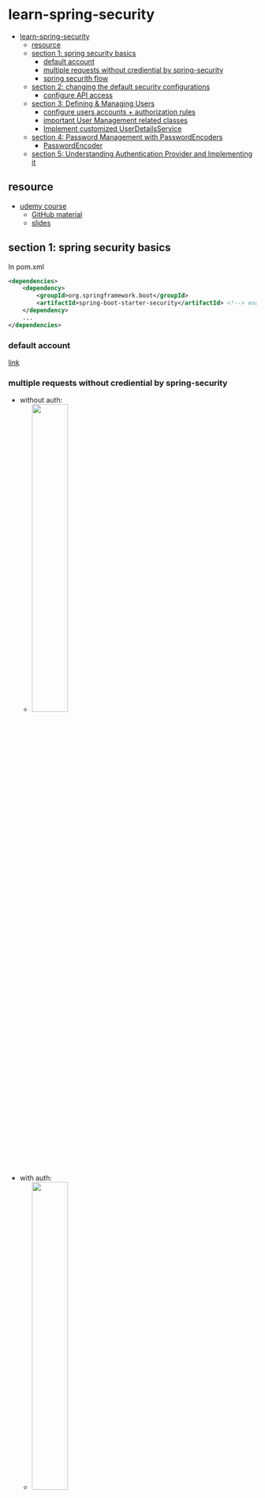 # learn-spring-security
<!-- TOC -->

- [learn-spring-security](#learn-spring-security)
    - [resource](#resource)
    - [section 1: spring security basics](#section-1-spring-security-basics)
        - [default account](#default-account)
        - [multiple requests without crediential by spring-security](#multiple-requests-without-crediential-by-spring-security)
        - [spring securith flow](#spring-securith-flow)
    - [section 2: changing the default security configurations](#section-2-changing-the-default-security-configurations)
        - [configure API access](#configure-api-access)
    - [section 3: Defining & Managing Users](#section-3-defining--managing-users)
        - [configure users accounts + authorization rules](#configure-users-accounts--authorization-rules)
        - [important User Management related classes](#important-user-management-related-classes)
        - [Implement customized UserDetailsService](#implement-customized-userdetailsservice)
    - [section 4: Password Management with PasswordEncoders](#section-4-password-management-with-passwordencoders)
        - [PasswordEncoder](#passwordencoder)
    - [section 5: Understanding Authentication Provider and Implementing it](#section-5-understanding-authentication-provider-and-implementing-it)

<!-- /TOC -->
## resource
- [udemy course](https://www.udemy.com/course/spring-security-zero-to-master/)
    - [GitHub material](https://github.com/eazybytes/spring-security)
    - [slides](./docs/Spring+Security+Zero+to+Master+along+with+JWT,OAUTH2.pdf)

## section 1: spring security basics
In pom.xml
```xml
<dependencies>
    <dependency>
        <groupId>org.springframework.boot</groupId>
        <artifactId>spring-boot-starter-security</artifactId> <!--> enables soring security, i.e.: prompt /login if accessing unauthorized page <-->
    </dependency>
    ...
</dependencies>
```

### default account
[link](./spring-security-code/section1/springsecuritybasic/src/main/resources/application.properties)

### multiple requests without crediential by spring-security
- without auth:  
    - <img src="./imgs/1.png" width="40%"/>  
- with auth:  
    - <img src="./imgs/2.png" width="40%"/>
- multiple times enabled by value stored in cookie
    - <img src="./imgs/3.png" width="40%"/>


### spring securith flow
- <img src="./imgs/4.png" width="90%"/>
1. AuthenticationFilter: 
    - A filter that intercepts and performs authentication of a particular request by delegating it to the authentication manager If authentication is successful, the authentication details is set into SecurityContext
2. Authentication: 
    - Using the supplied values from the user like username and password, the authentication object will be formed which will be given as an input to the AuthenticationManager interface
3. AuthenticationManager: 
    - Once received request from filter it delegates the validating of the user details to the authentication provider
4. AuthenticationProvider **<u>(business logic)</u>**: 
    - It has all the logic of validating user details using UserDetailsService and PasswordEncoder
5. UserDetailsService: 
    - UserDetailsService retrieves UserDetails and implements the User interface using the supplied username
6. PasswordEncoder: 
    - Service interface for encoding passwords
7. SecurityContext: 
    - Interface defining the minimum security information associated with the current thread of execution It holds the authentication data post successful authentication **<u>(stores the details of the currently authenticated user inside Spring Security framework)</u>**

## section 2: changing the default security configurations
- Services with out any security
    - /contact
        - This service should accept the details from the Contact Us page in the UI and save to the DB.
    - /notices
        - This service should send the notice details from the DB to the ‘NOTICES’ page in the UI
- Services with security
    - /myAccount
        - This service should send the account details of the logged in user from the DB to the UI
    - /myBalance
        - This service should send the balance and transaction details of the logged in user from the DB to the UI
    - /myLoans
        - This service should send the loan details of the logged in user from the DB to the UI
    - /myCards
        - This service should send the card details of the logged in user from the DB to the UI
### configure API access
- default behavior:
    - authenticate all methods for all users
- configure above security permission: [ProjectSecurityConfig.java](./spring-security-code\section2\springsecsection2\src\main\java\com\eazybytes\config\ProjectSecurityConfig.java)
    ```java
    /**
     * Custom configurations as per our requirement
     */
    http
        .authorizeRequests()
            .antMatchers("/myAccount").authenticated()
            .antMatchers("/myBalance").authenticated()
            .antMatchers("/myLoans").authenticated()
            .antMatchers("/myCards").authenticated()
            .antMatchers("/notices").permitAll()
            .antMatchers("/contact").permitAll()
            .and()
        .formLogin().and()
        .httpBasic();
    ```

## section 3: Defining & Managing Users
### configure users accounts + authorization rules
- 所有信息都存在内存里

- `inMemoryAuthentication()`
    - ```java
      @Configuration
      public class ProjectSecurityConfig extends WebSecurityConfigurerAdapter {
          @Override
          protected void configure(AuthenticationManagerBuilder auth) throws Exception {
              auth.inMemoryAuthentication()
                      .withUser("admin").password("12345").authorities("admin").and()
                      .withUser("user").password("12345").authorities("read").and()
                      .passwordEncoder(NoOpPasswordEncoder.getInstance());
          }
      }
      ```
    
- `InMemoryUserDetailsManager`
    - ```java
      @Configuration
      public class ProjectSecurityConfig extends WebSecurityConfigurerAdapter {
          @Override
          protected void configure(AuthenticationManagerBuilder auth) throws Exception {
              InMemoryUserDetailsManager userDetailsService = new InMemoryUserDetailsManager();
              UserDetails user  = User.withUsername("admin").password("12345").authorities("admin").build();
              UserDetails user1 = User.withUsername("user" ).password("12345").authorities("read" ).build();
              userDetailsService.createUser(user);
              userDetailsService.createUser(user1);
              auth.userDetailsService(userDetailsService);
          }
          // As we do not have a PasswordEncoder as above has, we need to configure it here for       InMemoryUserDetailsManager
          @Bean
          public PasswordEncoder passwordEncoder() {
              return NoOpPasswordEncoder.getInstance();
          }
      }
      ```

### important User Management related classes
- <img src="./imgs/5.png" width="70%"/>
    
    > Note: UserDetailService should not has the arrow to UserDetails
- `interface UserDetails`
    - provides core user information inside Spring Security framework
    - `class User implements UserDetails`
        - simple representation of `UserDetails` provided by spring security
- `interface UserDetailsService`
    - only search
    - `interface UserDetailsManager extends UserDetailsService`
        - create/delete/update/select enabled
- `UserDetailsManager`'s implementation
    - `InMemoryUserDetailsManager`: stores `User` by a HashMap in the memory 
    - `JdbcUserDetailsManager`: stores in DB

### Implement customized UserDetailsService
- Service: extend UserDetailsService
    - ```java
      @Service
      public class EazyBankUserDetails implements UserDetailsService {
          @Autowired
          private CustomerRepository customerRepository;

          @Override
          public UserDetails loadUserByUsername(String username) throws UsernameNotFoundException {
              List<Customer> customer = customerRepository.findByEmail(username);
              if (customer.size() == 0) {
                  throw new UsernameNotFoundException("User details not found for the user : " + username);
              }
              return new SecurityCustomer(customer.get(0));
          }
      }
      ```
    - need to set the userDetailService to AuthenticationManagerBuilder
- Repository:
    - ```java
      @Repository
      public interface CustomerRepository extends CrudRepository<Customer, Long> {
          List<Customer> findByEmail(String email);
      }
      ```
- Dao: implements UserDetails
    - ```java
      public class SecurityCustomer implements UserDetails {
          private static final long serialVersionUID = -6690946490872875352L;
  
          private final Customer customer;
  
          public SecurityCustomer(Customer customer) {
              this.customer = customer;
          }
  
          ...
      }
      ```

## section 4: Password Management with PasswordEncoders
### PasswordEncoder
```java
public interface PasswordEncoder {

	/**
	 * Encode the raw password. such as SHA-1
	 */
	String encode(CharSequence rawPassword);

	/**
	 * Verify the encoded password obtained from storage matches the submitted raw
	 * password after it too is encoded. Returns true if the passwords match, false if
	 * they do not. The stored password itself is never decoded.
	 */
	boolean matches(CharSequence rawPassword, String encodedPassword);

	/**
	 * Returns true if the encoded password should be encoded again for better security,
	 * else false. The default implementation always returns false.
	 */
	default boolean upgradeEncoding(String encodedPassword) {
		return false;
	}
}
```
- Different Implementations of PasswordEncoders
    - NoOpPasswordEncoder (not practical)
        - no encode operation, just using raw input password string
    - StandardPasswordEncoder (not practical)
        - encode with SHA256 + 8 bytes salt
    - PbkdfPasswordEncoder
        - better security level compared to above, but can be slow depending on the inputs
    - BCryptPasswordEncoder
        - users can choose diferent versions of encoding has function for different security level as well as security strength from 4-31
    - SCryptPasswordEncoder
        - users can specify the CPU, memory, GPU difficulty for the attacker

## section 5: Understanding Authentication Provider and Implementing it
### AuthenticationProvider interface and its implementation
```java
public interface AuthenticationProvider {
	/**
	 * receives an Authentication object as a parameter and returns an Authentication object as well. We implement the authenticate() method to define the authentication logic
	 */
	Authentication authenticate(Authentication authentication)
			throws AuthenticationException;

	/**
	 * You’ll implement this method to return true if the current AuthenticationProvider supports the type provided as the Authentication object
	 */
	boolean supports(Class<?> authentication);
}
```

```java
public abstract class AbstractUserDetailsAuthenticationProvider implements
		AuthenticationProvider, InitializingBean, MessageSourceAware {

    ...

    public Authentication authenticate(Authentication authentication)
			throws AuthenticationException {
        1. get username = authentication.getName();
        2. try to get UserDetails from cache
        3. if get from cache fail, retrieveUser(username, authentication); // by child class implementation
        4. pre, additional, post authentication check
        5. update cache if not using cache
        6. return createSuccessAuthentication(principalToReturn [UserDetails or UserDetails.toString()], authentication, user);
    }

    ...

    protected Authentication createSuccessAuthentication(Object principal,
			Authentication authentication, UserDetails user) {
		// Ensure we return the original credentials the user supplied,
		// so subsequent attempts are successful even with encoded passwords.
		// Also ensure we return the original getDetails(), so that future
		// authentication events after cache expiry contain the details
		UsernamePasswordAuthenticationToken result = new UsernamePasswordAuthenticationToken(
				principal, authentication.getCredentials(),
				authoritiesMapper.mapAuthorities(user.getAuthorities()));
		result.setDetails(authentication.getDetails());

		return result;
	}

    ...
}
```

```java
public class DaoAuthenticationProvider extends AbstractUserDetailsAuthenticationProvider {

    ...

    // encode password in the storage
    @Override
	protected Authentication createSuccessAuthentication(Object principal,
			Authentication authentication, UserDetails user) {
		boolean upgradeEncoding = this.userDetailsPasswordService != null
				&& this.passwordEncoder.upgradeEncoding(user.getPassword());
		if (upgradeEncoding) {
			String presentedPassword = authentication.getCredentials().toString();
			String newPassword = this.passwordEncoder.encode(presentedPassword);
			user = this.userDetailsPasswordService.updatePassword(user, newPassword); // InMemoryUserDetailsManager.updatePassword
		}
		return super.createSuccessAuthentication(principal, authentication, user);
	}

    ...
}
```

### customized AuthenticationProvider
```java
@Component
public class EazyBankUsernamePwdAuthenticationProvider implements AuthenticationProvider {

	@Autowired
	private CustomerRepository customerRepository;
	
	@Autowired
	private PasswordEncoder passwordEncoder;

	@Override
	public Authentication authenticate(Authentication authentication) {
		String username = authentication.getName();
		String pwd = authentication.getCredentials().toString();
		List<Customer> customer = customerRepository.findByEmail(username);
		if (customer.size() > 0) {
			if (passwordEncoder.matches(pwd, customer.get(0).getPwd())) {
				List<GrantedAuthority> authorities = new ArrayList<>();
				authorities.add(new SimpleGrantedAuthority(customer.get(0).getRole()));
				return new UsernamePasswordAuthenticationToken(username, pwd, authorities);
			} else {
				throw new BadCredentialsException("Invalid password!");
			}
		}else {
			throw new BadCredentialsException("No user registered with this details!");
		}
	}

	@Override
	public boolean supports(Class<?> authenticationType) {
		return authenticationType.equals(UsernamePasswordAuthenticationToken.class);
	}
}
```

### AuthenticationManager interface and its implementation
```java
public interface AuthenticationManager {
	Authentication authenticate(Authentication authentication)
			throws AuthenticationException;
}
```

The difference is the `supports(...)` method. It can be used for multiple auth functionality. `AuthenticationProvider` performs the real authentication logic. `AuthenticationManager` delegates authentication object to the Provider.

```java
public class ProviderManager implements AuthenticationManager, MessageSourceAware, InitializingBean {

    ...

    public Authentication authenticate(Authentication authentication)
			throws AuthenticationException {
		Class<? extends Authentication> toTest = authentication.getClass();
		AuthenticationException lastException = null;
		AuthenticationException parentException = null;
		Authentication result = null;
		Authentication parentResult = null;
		boolean debug = logger.isDebugEnabled();

		for (AuthenticationProvider provider : getProviders()) {
			if (!provider.supports(toTest)) {
				continue;
			}

			if (debug) {
				logger.debug("Authentication attempt using "
						+ provider.getClass().getName());
			}

			try {
				result = provider.authenticate(authentication);

				if (result != null) {
					copyDetails(authentication, result);
					break;
				}
			}

        ...
    
    }

    ...

}
```

The `ProviderManager` implements `ProviderManager`. In the `authenticate()` method, it selects the provider that can support the authentication object and delegate the authenticate operation to the `AuthenticationProvider`.

### Principal & Authentication interface

```java
// represent an entity (abstraction of a principal), such as an individual, a corporation, a login id
public interface Principal {
    public boolean equals(Object another);
    public String toString();
    public int hashCode();
    public String getName();

    public default boolean implies(Subject subject) {
        if (subject == null)
            return false;
        return subject.getPrincipals().contains(this);
    }
}

// Represents the token for an authentication request or for an authenticated principal once the request has been processed by the {@link AuthenticationManager#authenticate(Authentication)} method.
public interface Authentication extends Principal, Serializable {
	/**
	 * Set by an <code>AuthenticationManager</code> to indicate the authorities that the
	 * principal has been granted.
	 *
	 * @return the authorities granted to the principal, or an empty collection if the
	 * token has not been authenticated. Never null.
	 */
	Collection<? extends GrantedAuthority> getAuthorities();

	/**
	 * The credentials that prove the principal is correct. This is usually a password,
	 * but could be anything relevant to the <code>AuthenticationManager</code>.
	 */
	Object getCredentials();

	/**
	 * @return additional details about the authentication request, or <code>null</code>
	 * if not used
	 */
	Object getDetails();

	/**
	 * @return the <code>Principal</code> being authenticated or the authenticated
	 * principal after authentication.
	 */
	Object getPrincipal();

	/**
	 * @return true if the token has been authenticated and the
	 * <code>AbstractSecurityInterceptor</code> does not need to present the token to the
	 * <code>AuthenticationManager</code> again for re-authentication.
	 */
	boolean isAuthenticated();
	void setAuthenticated(boolean isAuthenticated) throws IllegalArgumentException;
}
```

## section 06: CORS & CSRF
### CROSS ORIGIN RESOURCE SHARING (CORS)

- A protocol that enables scripts running on a browser client to interact with resources from a different origin.

- "other origins": the URL accessed is different to the location that the JavaScript is running, such as:
    - a different scheme (HTTP or HTTPS)
    - a different domain
    - a different port
- <img src="./imgs/6.png" width="90%"/>

#### How to enable CORS?
- configure the server to support it.
- Include some headers for web browser to do a preflight to verify the server supports CORS with response headers:
    - |||
      |---|---|
      |Access Control Allow Origin|Defines which origins may have access to the resource. A ‘*' represents any origin
      |Access Control Allow Methods|Indicates the allowed HTTP methods for cross-origin requests
      |Access Control Allow Headers|Indicates the allowed request headers for cross-origin requests
      |Access Control Allow Credentials |Indicates whether or not the response to the request can be exposed when the credentials flag is true
      |Access Control Max Age|Defines the expiration time of the result of the cached preflight request
- <img src="./imgs/7.png" width="90%"/>
- ```java
  @Configuration
  public class ProjectSecurityConfig extends WebSecurityConfigurerAdapter {
      @Override
      protected void configure(HttpSecurity http) throws Exception {
          // configure CORS on the server side
          http.cors().configurationSource(new CorsConfigurationSource() {
              @Override
              public CorsConfiguration getCorsConfiguration(HttpServletRequest request) {
                  CorsConfiguration config = new CorsConfiguration();
                  config.setAllowedOrigins(Collections.singletonList("http://localhost:4200"));
                  config.setAllowedMethods(Collections.singletonList("*"));
                  config.setAllowCredentials(true);
                  config.setAllowedHeaders(Collections.singletonList("*"));
                  config.setMaxAge(3600L);
                  return config;
              }
          })...;
      }
  ```


### CROSS SITE REQUEST FORGERY (CSRF)
- An attack aims to perform an operation in a web application on behalf of a user without their explicit consent. In general, it doesn't directly steal the user's identity, but it exploits the user to carry out an action without their will.

- <img src="./imgs/8.png" width="70%"/>
    
    - The attacker cheat the user on the fake website that a submission is safe while it actually use user's crediential to send a change password post request to the actual website. 
#### How to defend CSRF?
- use CSRF tokens sent by the user
- ```java
  @Configuration
  public class ProjectSecurityConfig extends WebSecurityConfigurerAdapter {
      @Override
      protected void configure(HttpSecurity http) throws Exception {
          // configure CORS privacy on the server side
          http.cors().configurationSource(new CorsConfigurationSource() {
              @Override
              public CorsConfiguration getCorsConfiguration(HttpServletRequest request) {
                  CorsConfiguration config = new CorsConfiguration();
                  config.setAllowedOrigins(Collections.singletonList("http://localhost:4200"));
                  config.setAllowedMethods(Collections.singletonList("*"));
                  config.setAllowCredentials(true);
                  config.setAllowedHeaders(Collections.singletonList("*"));
                  config.setMaxAge(3600L);
                  return config;
              }
          }).and()
          // enable CSRF token on the server side to save the token in the user cookie
          .csrf().ignoringAntMatchers("/contact").csrfTokenRepository(CookieCsrfTokenRepository.withHttpOnlyFalse()).and().;
          // ignore CSRF token for "/contact"
          // CookieCsrfTokenRepository.withHttpOnlyFalse() is for angular only

          // static final String DEFAULT_CSRF_COOKIE_NAME = "XSRF-TOKEN";
          // static final String DEFAULT_CSRF_HEADER_NAME = "X-XSRF-TOKEN";
      }
  ```

## section 07: Understanding & Implementing Authroization
|comparison|Authentication|Authroization|
|---|---|---|
|What is checked?|the identity of users are checked for providing the access to the system.|user’s authorities are checked for accessing the resources.
|When happened?|done before authorization|always happens after authentication.
|What information are needed?|user’s login details|user’s privilege or roles
|failure|401 response|403 response

### authentication & authorization internal flow in spring
- <img src="./imgs/9.png" width="90%"/>

    1. When the Client makes a request with the credentials, 
        - the authentication filter will intercept the request and 
        - validate if the person is valid and is he/she the same person whom they are claiming.
    2. Post authentication 
        - the filter stores the **<u>UserDetails</u>** in the SecurityContext. 
            - The UserDetails will have his username, authorities etc 
    3. Now the authorization filter will intercept and 
        - decide whether the person has access to the given path based on this authorities stored in the SecurityContext 
    4. If authorized 
        - the request will be forwarded to the applicable controllers

### How authority/role stored in spring security
```java
public interface UserDetails extends Serializable {
	/**
	 * Returns the authorities granted to the user. Cannot return null.
	 */
	Collection<? extends GrantedAuthority> getAuthorities();

    ...
}

public class SecurityCustomer implements UserDetails {
    // a DB model
    private final Customer customer; // a customer has a list of authority

	public SecurityCustomer(Customer customer) {
		this.customer = customer;
	}

	@Override
	public Collection<? extends GrantedAuthority> getAuthorities() {
		List<GrantedAuthority> authorities = new ArrayList<>();
		authorities.add(new SimpleGrantedAuthority(customer.getRole()));
		return authorities;
	}

	@Override
	public String getPassword() {
		return customer.getPwd();
	}

	@Override
	public String getUsername() {
		return customer.getEmail();
	}

	@Override
	public boolean isAccountNonExpired() {
		return true;
	}

	@Override
	public boolean isAccountNonLocked() {
		return true;
	}

	@Override
	public boolean isCredentialsNonExpired() {
		return true;
	}

	@Override
	public boolean isEnabled() {
		return true;
	}
}
```

```java
/**
 * Represents an authority granted to an {@link Authentication} object.
 */
public interface GrantedAuthority extends Serializable {
	/**
     * @return a representation of the granted authority (or null if the
	 * granted authority cannot be expressed as a String with sufficient
	 * precision).
	 */
	String getAuthority();
}

/**
 * Basic concrete implementation of a GrantedAuthority
 *
 * Stores a String representation of an authority granted to the Authentication object.
 */
public final class SimpleGrantedAuthority implements GrantedAuthority {
    private final String role;

	public SimpleGrantedAuthority(String role) {
		Assert.hasText(role, "A granted authority textual representation is required");
		this.role = role;
	}

	@Override
	public String getAuthority() {
		return role;
	}

    ...
}
```

### authority v.s. role
|authority|role|
|---|---|
|like an individual privilege|is a group of privileges
|Restricting access in a fine grained manner|Restricting access in a coarse grained manner
|Ex: READ, UPDATE, DELETE|Ex: ROLE_ADMIN, ROLE_USER

### configure authorization by authority in spring security
```java
@Configuration
public class ProjectSecurityConfig extends WebSecurityConfigurerAdapter {
    @Override
	protected void configure(HttpSecurity http) throws Exception {

		http.cors().configurationSource(new CorsConfigurationSource() {
			@Override
			public CorsConfiguration getCorsConfiguration(HttpServletRequest request) {
				CorsConfiguration config = new CorsConfiguration();
				config.setAllowedOrigins(Collections.singletonList("http://localhost:4200"));
				config.setAllowedMethods(Collections.singletonList("*"));
				config.setAllowCredentials(true);
				config.setAllowedHeaders(Collections.singletonList("*"));
				config.setMaxAge(3600L);
				return config;
			}
		}).and().csrf().ignoringAntMatchers("/contact").csrfTokenRepository(CookieCsrfTokenRepository.withHttpOnlyFalse())
				.and().authorizeRequests()
				.antMatchers("/myAccount").hasAuthority("WRITE")
				.antMatchers("/myBalance").hasAuthority("READ")
				.antMatchers("/myLoans").hasAuthority("DELETE")
				.antMatchers("/myCards").authenticated() // user who has authenticated without considering any roles
				.antMatchers("/user").authenticated()
				.antMatchers("/notices").permitAll()
				.antMatchers("/contact").permitAll().and().httpBasic();
	}

    ...
}
```
|||
|---|---|
|hasAuthority()|Accepts a single authority for which the endpoint will be configured and user will be validated against the single authority mentioned. Only users having the same authority configured can call the endpoint.
|hasAnyAuthority()|Accepts multiple authorities for which the endpoint will be configured and user will be validated against the authorities mentioned. Only users having any of the authority configured can call the endpoint.
|access()|Using Spring Expression Language (SpEL) it provides you unlimited possibilities for configuring authorities which are not possible with the above methods. We can use operators like OR, AND inside access() method.

### configure authorization by role in spring security
```java
@Configuration
public class ProjectSecurityConfig extends WebSecurityConfigurerAdapter {
    @Override
	protected void configure(HttpSecurity http) throws Exception {

		http.cors().configurationSource(new CorsConfigurationSource() {
			@Override
			public CorsConfiguration getCorsConfiguration(HttpServletRequest request) {
				CorsConfiguration config = new CorsConfiguration();
				config.setAllowedOrigins(Collections.singletonList("http://localhost:4200"));
				config.setAllowedMethods(Collections.singletonList("*"));
				config.setAllowCredentials(true);
				config.setAllowedHeaders(Collections.singletonList("*"));
				config.setMaxAge(3600L);
				return config;
			}
		}).and().csrf().ignoringAntMatchers("/contact").csrfTokenRepository(CookieCsrfTokenRepository.withHttpOnlyFalse())
				.and().authorizeRequests()
				.antMatchers("/myAccount").hasRole("USER")
				.antMatchers("/myBalance").hasAnyRole("USER","ADMIN")
				.antMatchers("/myLoans").hasRole("ROOT")
				.antMatchers("/myCards").authenticated() // user who has authenticated without considering any roles
				.antMatchers("/user").authenticated()
				.antMatchers("/notices").permitAll()
				.antMatchers("/contact").permitAll().and().httpBasic();
	}
```

|||
|---|---|
|hasRole()| Accepts a single role name for which the endpoint will be configured and user will be validated against the single role mentioned. Only users having the same role configured can call the endpoint.
|hasAnyRole()|Accepts multiple roles for which the endpoint will be configured and user will be validated against the roles mentioned. Only users having any of the role configured can call the endpoint.
|access()| Using Spring Expression Language (SpEL) it provides you unlimited possibilities for configuring roles which are not possible with the above methods. We can use operators like OR, AND inside access() method.

> Note: role in spring are automatically concatnated prefix with "ROLE_" + myRoleString to distinguish role between authority because both of them are using GrantedAuthority in Spring Security.


### matcher in spring
- http.authorizeRequests()

1) .mvcMatchers([optional] HttpMethod.GET, patternString) uses Spring MVC's HandlerMappingIntrospector to match the path and extract variables.

2) .antMatchers([optional] HttpMethod.GET, patternString) is an implementation for Ant-style path patterns. Part of this mapping code has been kindly borrowed from Apache Ant.

3) .regexMatchers([optional] HttpMethod.GET, ".*/en|es|zh") can be used to represent any format of a string, so they offer unlimited possibilities for configuring endpoints security.

> Note : Generally mvcMatcher is more secure than an antMatcher . As an example
<br/>antMatchers("/secured") matches : /secured
<br/>mvcMatchers("/secured") matches : /secured as well as /secured/, /secured.html, /secured.xyz


